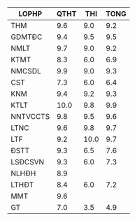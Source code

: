 |LOPHP   |QTHT|THI |TONG|
|--------|----|----|----|
|THM     |9.6 |9.0 |9.2 |
|GDMTĐC  |9.4 |9.5 |9.5 |
|NMLT    |9.7 |9.0 |9.2 |
|KTMT    |8.3 |6.0 |6.9 |
|NMCSDL  |9.9 |9.0 |9.3 |
|CST     |7.3 |6.0 |6.4 |
|KNM     |9.4 |9.2 |9.3 |
|KTLT    |10.0|9.8 |9.9 |
|NNTVCCTS|9.8 |9.5 |9.6 |
|LTNC    |9.6 |9.8 |9.7 |
|LTF     |9.2 |10.0|9.7 |
|ĐSTT    |9.3 |6.5 |7.6 |
|LSĐCSVN |9.3 |6.0 |7.3 |
|NLHĐH   |8.9 |    |    |
|LTHĐT   |8.4 |6.0 |7.2 |
|MMT     |9.6 |    |    |
|GT      |7.0 |3.5 |4.9 |
